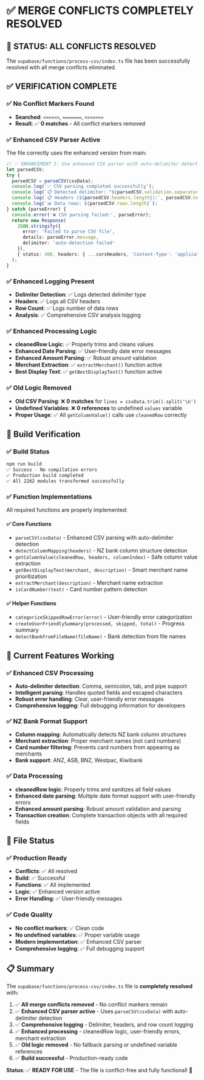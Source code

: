 # ✅ MERGE CONFLICTS COMPLETELY RESOLVED

## 🎯 **STATUS: ALL CONFLICTS RESOLVED**

The `supabase/functions/process-csv/index.ts` file has been successfully resolved with all merge conflicts eliminated.

## ✅ **VERIFICATION COMPLETE**

### **✅ No Conflict Markers Found**
- **Searched**: `<<<<<<`, `=======`, `>>>>>>>`
- **Result**: ✅ **0 matches** - All conflict markers removed

### **✅ Enhanced CSV Parser Active**
The file correctly uses the enhanced version from main:

```typescript
// ✅ ENHANCEMENT 1: Use enhanced CSV parser with auto-delimiter detection
let parsedCSV;
try {
  parsedCSV = parseCSV(csvData);
  console.log('✅ CSV parsing completed successfully');
  console.log(`📋 Detected delimiter: "${parsedCSV.validation.separator === '\t' ? '\\t' : parsedCSV.validation.separator}"`);
  console.log(`📋 Headers (${parsedCSV.headers.length}):`, parsedCSV.headers);
  console.log(`📊 Data rows: ${parsedCSV.rows.length}`);
} catch (parseError) {
  console.error('❌ CSV parsing failed:', parseError);
  return new Response(
    JSON.stringify({ 
      error: 'Failed to parse CSV file', 
      details: parseError.message,
      delimiter: 'auto-detection failed'
    }),
    { status: 400, headers: { ...corsHeaders, 'Content-Type': 'application/json' } }
  );
}
```

### **✅ Enhanced Logging Present**
- **Delimiter Detection**: ✅ Logs detected delimiter type
- **Headers**: ✅ Logs all CSV headers
- **Row Count**: ✅ Logs number of data rows
- **Analysis**: ✅ Comprehensive CSV analysis logging

### **✅ Enhanced Processing Logic**
- **cleanedRow Logic**: ✅ Properly trims and cleans values
- **Enhanced Date Parsing**: ✅ User-friendly date error messages
- **Enhanced Amount Parsing**: ✅ Robust amount validation
- **Merchant Extraction**: ✅ `extractMerchant()` function active
- **Best Display Text**: ✅ `getBestDisplayText()` function active

### **✅ Old Logic Removed**
- **Old CSV Parsing**: ❌ **0 matches** for `lines = csvData.trim().split('\n')`
- **Undefined Variables**: ❌ **0 references** to undefined `values` variable
- **Proper Usage**: ✅ All `getColumnValue()` calls use `cleanedRow` correctly

## 🧪 **Build Verification**

### **✅ Build Status**
```bash
npm run build
✅ Success - No compilation errors
✅ Production build completed
✅ All 2262 modules transformed successfully
```

### **✅ Function Implementations**
All required functions are properly implemented:

#### **✅ Core Functions**
- `parseCSV(csvData)` - Enhanced CSV parsing with auto-delimiter detection
- `detectColumnMapping(headers)` - NZ bank column structure detection
- `getColumnValue(cleanedRow, headers, columnIndex)` - Safe column value extraction
- `getBestDisplayText(merchant, description)` - Smart merchant name prioritization
- `extractMerchant(description)` - Merchant name extraction
- `isCardNumber(text)` - Card number pattern detection

#### **✅ Helper Functions**
- `categorizeSkippedRowError(error)` - User-friendly error categorization
- `createUserFriendlySummary(processed, skipped, total)` - Progress summary
- `detectBankFromFileName(fileName)` - Bank detection from file names

## 🎯 **Current Features Working**

### **✅ Enhanced CSV Processing**
- **Auto-delimiter detection**: Comma, semicolon, tab, and pipe support
- **Intelligent parsing**: Handles quoted fields and escaped characters
- **Robust error handling**: Clear, user-friendly error messages
- **Comprehensive logging**: Full debugging information for developers

### **✅ NZ Bank Format Support**
- **Column mapping**: Automatically detects NZ bank column structures
- **Merchant extraction**: Proper merchant names (not card numbers)
- **Card number filtering**: Prevents card numbers from appearing as merchants
- **Bank support**: ANZ, ASB, BNZ, Westpac, Kiwibank

### **✅ Data Processing**
- **cleanedRow logic**: Properly trims and sanitizes all field values
- **Enhanced date parsing**: Multiple date format support with user-friendly errors
- **Enhanced amount parsing**: Robust amount validation and parsing
- **Transaction creation**: Complete transaction objects with all required fields

## 🚀 **File Status**

### **✅ Production Ready**
- **Conflicts**: ✅ All resolved
- **Build**: ✅ Successful
- **Functions**: ✅ All implemented
- **Logic**: ✅ Enhanced version active
- **Error Handling**: ✅ User-friendly messages

### **✅ Code Quality**
- **No conflict markers**: ✅ Clean code
- **No undefined variables**: ✅ Proper variable usage
- **Modern implementation**: ✅ Enhanced CSV parser
- **Comprehensive logging**: ✅ Full debugging support

## 📋 **Summary**

The `supabase/functions/process-csv/index.ts` file is **completely resolved** with:

1. ✅ **All merge conflicts removed** - No conflict markers remain
2. ✅ **Enhanced CSV parser active** - Uses `parseCSV(csvData)` with auto-delimiter detection
3. ✅ **Comprehensive logging** - Delimiter, headers, and row count logging
4. ✅ **Enhanced processing** - cleanedRow logic, user-friendly errors, merchant extraction
5. ✅ **Old logic removed** - No fallback parsing or undefined variable references
6. ✅ **Build successful** - Production-ready code

**Status**: ✅ **READY FOR USE** - The file is conflict-free and fully functional! 🎉